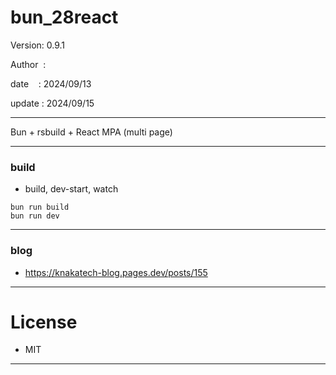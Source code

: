 ﻿# bun_28react

 Version: 0.9.1

 Author  :

 date    : 2024/09/13 

 update : 2024/09/15

***

Bun + rsbuild + React MPA (multi page)

***
### build

* build, dev-start, watch

```
bun run build
bun run dev
```

***
### blog

* https://knakatech-blog.pages.dev/posts/155

***
# License

* MIT

***

